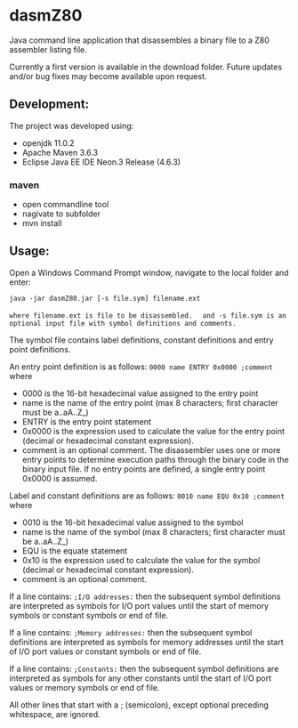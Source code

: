 # dasmZ80
Java command line application that disassembles a binary file to a Z80 assembler listing file.

Currently a first version is available in the download folder. Future updates and/or bug fixes may become available upon request.

## Development:
The project was developed using:
* openjdk 11.0.2
* Apache Maven 3.6.3
* Eclipse Java EE IDE Neon.3 Release (4.6.3)

### maven
* open commandline tool
* nagivate to subfolder 
* mvn install

## Usage:
Open a Windows Command Prompt window, navigate to the local folder and enter:

`java -jar dasmZ80.jar [-s file.sym] filename.ext`

`where filename.ext is file to be disassembled.`
`  and -s file.sym is an optional input file with symbol definitions and comments.`

The symbol file contains label definitions, constant definitions and entry point definitions.

An entry point definition is as follows:
`0000 name ENTRY 0x0000 ;comment`
where 
* 0000 is the 16-bit hexadecimal value assigned to the entry point
* name is the name of the entry point (max 8 characters; first character must be a..aA..Z_)
* ENTRY is the entry point statement
* 0x0000 is the expression used to calculate the value for the entry point (decimal or hexadecimal constant expression).
* comment is an optional comment.
The disassembler uses one or more entry points to determine execution paths through the binary code in the binary input file. If no entry points are defined, a single entry point 0x0000 is assumed.

Label and constant definitions are as follows:
`0010 name EQU 0x10 ;comment`
where 
* 0010 is the 16-bit hexadecimal value assigned to the symbol
* name is the name of the symbol (max 8 characters; first character must be a..aA..Z_)
* EQU is the equate statement
* 0x10 is the expression used to calculate the value for the symbol (decimal or hexadecimal constant expression).
* comment is an optional comment.

If a line contains:
`;I/O addresses:`
then the subsequent symbol definitions are interpreted as symbols for I/O port values until the start of memory symbols or constant symbols or end of file.

If a line contains:
`;Memory addresses:`
then the subsequent symbol definitions are interpreted as symbols for memory addresses until the start of I/O port values or constant symbols or end of file.

If a line contains:
`;Constants:`
then the subsequent symbol definitions are interpreted as symbols for any other constants until the start of I/O port values or memory symbols or end of file.

All other lines that start with a ; (semicolon), except optional preceding whitespace, are ignored.
